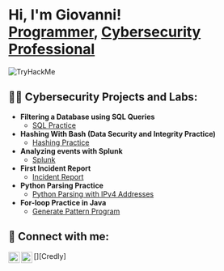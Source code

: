 <h1>Hi, I'm Giovanni! <br/><a href="https://github.com/Giomart1122">Programmer</a>, <a href="https://www.linkedin.com/in/gio-mart">Cybersecurity Professional</a></h1>
<img src="https://tryhackme-badges.s3.amazonaws.com/geomart1122.png" alt="TryHackMe">
<h2>👨‍💻 Cybersecurity Projects and Labs:</h2>

- <b>Filtering a Database using SQL Queries</b>
  - [SQL Practice](https://github.com/Giomart1122/Portfolio/blob/main/Apply%20filters%20to%20SQL%20queries%20-%20giovanni%20martinez%2011_23_23.pdf)
- <b> Hashing With Bash (Data Security and Integrity Practice) </b>
  - [Hashing Practice](https://github.com/Giomart1122/Portfolio/blob/main/Hashing%20with%20Bash%20-%20giovanni%20martinez.pdf) 
- <b>Analyzing events with Splunk</b>
  - [Splunk](https://github.com/Giomart1122/Portfolio/blob/main/Splunk%20Activity%20-%20Portfolio%20.pdf)
- <b>First Incident Report</b>
  - [Incident Report](https://github.com/Giomart1122/Portfolio/blob/main/Incident%20report%20analysis%20-%20giovanni%20martinez.pdf)
- <b>Python Parsing Practice</b>
  - [Python Parsing with IPv4 Addresses](https://github.com/Giomart1122/Portfolio/blob/main/Python%20File%20Import%20Lab%20-%20portfolio.pdf)
- <b> For-loop Practice in Java </b>
  - [Generate Pattern Program](https://github.com/Giomart1122/GeneratePattern)

<h2> 🤳 Connect with me:</h2>
<link
  rel="stylesheet"
  href="https://cdn.jsdelivr.net/gh/dheereshagrwal/colored-icons@1.7.3/src/app/ci.min.css"
/>

[<img align="left" alt="Giovanni Martinez | LinkedIn" width="22px" src="https://github.com/linnovate/root-me/blob/master/src/images/icons/linkedin.png" />][linkedin]
[<img align="left" alt ="" width="22px" src="https://img.shields.io/badge/-Credly-FF6B00?style=flat&logo=credly&logoColor=white"/>][Credly]

[Email]: gio.a.martinez03@gmail.com
[linkedin]: http://www.linkedin.com/in/gio-mart

<!--

Here are some ideas to get you started:

- 🔭 I’m currently working on ...
- 🌱 I’m currently learning ...
- 👯 I’m looking to collaborate on ...
- 🤔 I’m looking for help with ...
- 💬 Ask me about ...
- 📫 How to reach me: ...
- 😄 Pronouns: ...
- ⚡ Fun fact: ...
-->

